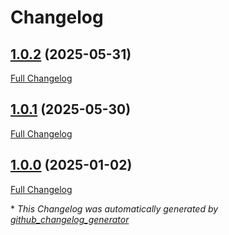 # Changelog

## [1.0.2](https://github.com/GameFrameX/com.gameframex.unity.steamworks/tree/1.0.2) (2025-05-31)

[Full Changelog](https://github.com/GameFrameX/com.gameframex.unity.steamworks/compare/1.0.1...1.0.2)

## [1.0.1](https://github.com/GameFrameX/com.gameframex.unity.steamworks/tree/1.0.1) (2025-05-30)

[Full Changelog](https://github.com/GameFrameX/com.gameframex.unity.steamworks/compare/1.0.0...1.0.1)

## [1.0.0](https://github.com/GameFrameX/com.gameframex.unity.steamworks/tree/1.0.0) (2025-01-02)

[Full Changelog](https://github.com/GameFrameX/com.gameframex.unity.steamworks/compare/4a1b4d0319fd81e706ffd7e4d73da4c41b52434f...1.0.0)



\* *This Changelog was automatically generated by [github_changelog_generator](https://github.com/github-changelog-generator/github-changelog-generator)*
